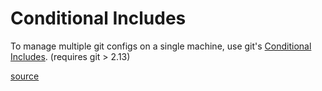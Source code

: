 # Conditional Includes

To manage multiple git configs on a single machine, use git's [Conditional Includes](https://git-scm.com/docs/git-config#_conditional_includes). (requires git > 2.13)

[source](https://stackoverflow.com/questions/21307793/set-git-config-values-for-all-child-folders)
